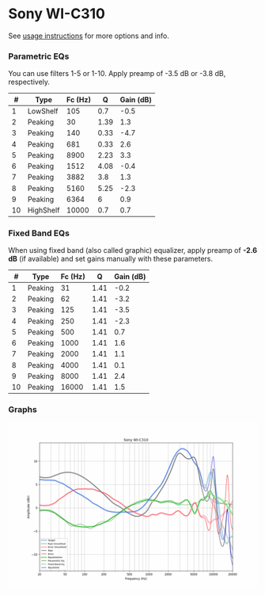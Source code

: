 # Sony WI-C310
See [usage instructions](https://github.com/jaakkopasanen/AutoEq#usage) for more options and info.

### Parametric EQs
You can use filters 1-5 or 1-10. Apply preamp of -3.5 dB or -3.8 dB, respectively.

|   # | Type      |   Fc (Hz) |    Q |   Gain (dB) |
|-----|-----------|-----------|------|-------------|
|   1 | LowShelf  |       105 | 0.7  |        -0.5 |
|   2 | Peaking   |        30 | 1.39 |         1.3 |
|   3 | Peaking   |       140 | 0.33 |        -4.7 |
|   4 | Peaking   |       681 | 0.33 |         2.6 |
|   5 | Peaking   |      8900 | 2.23 |         3.3 |
|   6 | Peaking   |      1512 | 4.08 |        -0.4 |
|   7 | Peaking   |      3882 | 3.8  |         1.3 |
|   8 | Peaking   |      5160 | 5.25 |        -2.3 |
|   9 | Peaking   |      6364 | 6    |         0.9 |
|  10 | HighShelf |     10000 | 0.7  |         0.7 |

### Fixed Band EQs
When using fixed band (also called graphic) equalizer, apply preamp of **-2.6 dB** (if available) and set gains manually with these parameters.

|   # | Type    |   Fc (Hz) |    Q |   Gain (dB) |
|-----|---------|-----------|------|-------------|
|   1 | Peaking |        31 | 1.41 |        -0.2 |
|   2 | Peaking |        62 | 1.41 |        -3.2 |
|   3 | Peaking |       125 | 1.41 |        -3.5 |
|   4 | Peaking |       250 | 1.41 |        -2.3 |
|   5 | Peaking |       500 | 1.41 |         0.7 |
|   6 | Peaking |      1000 | 1.41 |         1.6 |
|   7 | Peaking |      2000 | 1.41 |         1.1 |
|   8 | Peaking |      4000 | 1.41 |         0.1 |
|   9 | Peaking |      8000 | 1.41 |         2.4 |
|  10 | Peaking |     16000 | 1.41 |         1.5 |

### Graphs
![](./Sony%20WI-C310.png)
